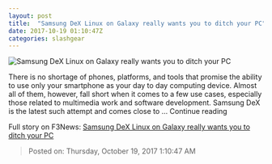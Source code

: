 ```yaml
---
layout: post
title:  "Samsung DeX Linux on Galaxy really wants you to ditch your PC"
date: 2017-10-19 01:10:47Z
categories: slashgear
---
```


![Samsung DeX Linux on Galaxy really wants you to ditch your PC](https://c.slashgear.com/wp-content/uploads/2017/10/dex-01.jpg)

There is no shortage of phones, platforms, and tools that promise the ability to use only your smartphone as your day to day computing device. Almost all of them, however, fall short when it comes to a few use cases, especially those related to multimedia work and software development. Samsung DeX is the latest such attempt and comes close to … Continue reading


Full story on F3News: [Samsung DeX Linux on Galaxy really wants you to ditch your PC](http://www.f3nws.com/n/FAgQSB)

> Posted on: Thursday, October 19, 2017 1:10:47 AM
